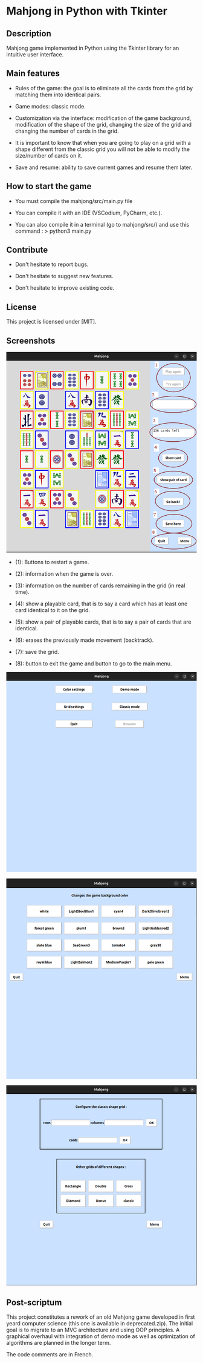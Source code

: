 # Mahjong in Python with Tkinter

## Description

Mahjong game implemented in Python using the Tkinter library for an intuitive user interface.

## Main features

+ Rules of the game: the goal is to eliminate all the cards from the grid by matching them into identical pairs.

+ Game modes: classic mode.

+ Customization via the interface: modification of the game background, modification of the shape of the grid, 
changing the size of the grid and changing the number of cards in the grid.

+ It is important to know that when you are going to play on a grid with a shape different from the classic grid you will not be able to modify the size/number of cards on it.

+ Save and resume: ability to save current games and resume them later.

## How to start the game

+ You must compile the mahjong/src/main.py file

+ You can compile it with an IDE (VSCodium, PyCharm, etc.).

+ You can also compile it in a terminal (go to mahjong/src/) and use this command : > python3 main.py

## Contribute

+ Don't hesitate to report bugs.

+ Don't hesitate to suggest new features.

+ Don't hesitate to improve existing code.

## License

This project is licensed under [MIT].

## Screenshots

![Screenshot game](./screenshots/game.png)

+ (1): Buttons to restart a game.

+ (2): information when the game is over.

+ (3): information on the number of cards remaining in the grid (in real time).

+ (4): show a playable card, that is to say a card which has at least one card identical to it on the grid.

+ (5): show a pair of playable cards, that is to say a pair of cards that are identical.

+ (6): erases the previously made movement (backtrack).

+ (7): save the grid.

+ (8): button to exit the game and button to go to the main menu.

![Screenshot menu](./screenshots/menu.png)

![Screenshot color_menu](./screenshots/color_menu.png)

![Screenshot grid_menu](./screenshots/grid_menu.png)

## Post-scriptum

This project constitutes a rework of an old Mahjong game developed in first yeard computer science (this one is available in deprecated.zip).
The initial goal is to migrate to an MVC architecture and using OOP principles. 
A graphical overhaul with integration of demo mode as well as optimization of algorithms are planned in the longer term.

The code comments are in French.

